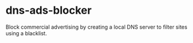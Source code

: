 # dns-ads-blocker
Block commercial advertising by creating a local DNS server to filter sites using a blacklist.
